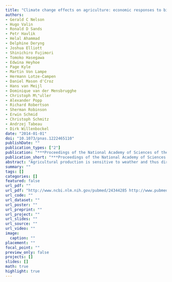```yaml
---
title: "Climate change effects on agriculture: economic responses to biophysical shocks."
authors: 
- Gerald C Nelson
- Hugo Valin
- Ronald D Sands
- Petr Havlik
- Helal Ahammad
- Delphine Deryng
- Joshua Elliott
- Shinichiro Fujimori
- Tomoko Hasegawa
- Edwina Heyhoe
- Page Kyle
- Martin Von Lampe
- Hermann Lotze-Campen
- Daniel Mason d'Croz
- Hans van Meijl
- Dominique van der Mensbrugghe
- Christoph M\"uller
- Alexander Popp
- Richard Robertson
- Sherman Robinson
- Erwin Schmid
- Christoph Schmitz
- Andrzej Tabeau
- Dirk Willenbockel
date: "2014-01-01"
doi: "10.1073/pnas.1222465110"
publishDate: ""
publication_types: ["2"]
publication: "***Proceedings of the National Academy of Sciences of the United States of America***, 111(9), pp. 3274--9"
publication_short: "***Proceedings of the National Academy of Sciences of the United States of America***, 111(9), pp. 3274--9"
abstract: "Agricultural production is sensitive to weather and thus directly affected by climate change. Plausible estimates of these climate change impacts require combined use of climate, crop, and economic models. Results from previous studies vary substantially due to differences in models, scenarios, and data. This paper is part of a collective effort to systematically integrate these three types of models. We focus on the economic component of the assessment, investigating how nine global economic models of agriculture represent endogenous responses to seven standardized climate change scenarios produced by two climate and five crop models. These responses include adjustments in yields, area, consumption, and international trade. We apply biophysical shocks derived from the Intergovernmental Panel on Climate Changes representative concentration pathway with end-of-century radiative forcing of 8.5 W/m(2). The mean biophysical yield effect with no incremental CO2 fertilization is a 17 reduction globally by 2050 relative to a scenario with unchanging climate. Endogenous economic responses reduce yield loss to 11, increase area of major crops by 11, and reduce consumption by 3. Agricultural production, cropland area, trade, and prices show the greatest degree of variability in response to climate change, and consumption the lowest. The sources of these differences include model structure and specification in particular, model assumptions about ease of land use conversion, intensification, and trade. This study identifies where models disagree on the relative responses to climate shocks and highlights research activities needed to improve the representation of agricultural adaptation responses to climate change."
summary: ""
tags: []
categories: []
featured: false
url_pdf: ""
url_pdf: "http://www.ncbi.nlm.nih.gov/pubmed/24344285 http://www.pubmedcentral.nih.gov/articlerender.fcgi?artid=PMC3948295"
url_code: ""
url_dataset: ""
url_poster: ""
url_preprint: ""
url_project: ""
url_slides: ""
url_source: ""
url_video: ""
image: 
  caption: ""
placement: ""
focal_point: ""
preview_only: false
projects: []
slides: []
math: true
highlight: true
---
```


